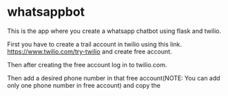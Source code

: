 # whatsappbot

This is the app where you create a whatsapp chatbot using flask and twilio.

First you have to create a trail account in twilio using this link. https://www.twilio.com/try-twilio and create free account.

Then after creating the free account log in to twilio.com.

Then add a desired phone number in that free account(NOTE: You can add only one phone number in free account) and copy the 
